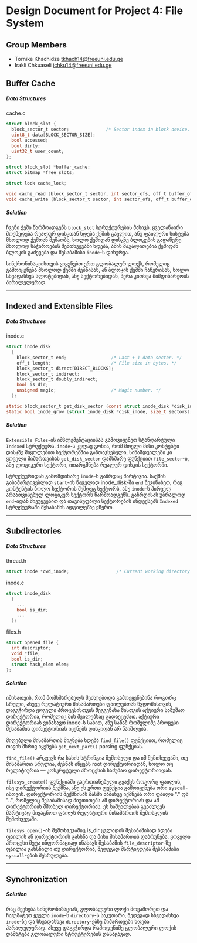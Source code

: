 Design Document for Project 4: File System
==========================================

## Group Members

* Tornike Khachidze <tkhach14@freeuni.edu.ge>
* Irakli Chkuaseli <ichku14@freeuni.edu.ge>

## Buffer Cache

##### Data Structures

cache.c
```c
struct block_slot {
  block_sector_t sector;              /* Sector index in block device. */
  uint8_t data[BLOCK_SECTOR_SIZE];
  bool accessed;
  bool dirty;
  uint32_t user_count;
};

struct block_slot *buffer_cache;
struct bitmap *free_slots;

struct lock cache_lock;

void cache_read (block_sector_t sector, int sector_ofs, off_t buffer_ofs, size_t size, void *buffer_);
void cache_write (block_sector_t sector, int sector_ofs, off_t buffer_ofs, size_t size, const void *buffer_);
```

##### Solution

ჩვენი ქეში წარმოადგენს `block_slot` სტრუქტურების მასივს. ყველანაირი მოქმედება რეალურ დისკთან ხდება ქეშის გავლით, ანუ
ფაილური სისტემა მხოლოდ ქეშთან მუშაობს, ხოლო ქეშიდან დისკზე ბლოკების გადაწერე მხოლოდ საჭიროების შემთხვევაში ხდება, ამის 
მაგალითებია ქეშიდან ბლოკის გაძევება და შესაბამისი `inode`-ს დახურვა.

სინქრონიზაციისთვის ვიყენებთ ერთ გლობალურ ლოქს, რომელიც გამოიყენება მხოლოდ ქეშში ძებნისას, ან ბლოკის ქეშში ჩაწერისას,
ხოლო სხვადასხვა სლოტებიდან, ანუ სექტორებიდან, წერა კითხვა მიმდინარეობს პარალელურად.

---

## Indexed and Extensible Files

##### Data Structures

inode.c
```c
struct inode_disk
  {
    block_sector_t end;                 /* Last + 1 data sector. */
    off_t length;                       /* File size in bytes. */
    block_sector_t direct[DIRECT_BLOCKS];
    block_sector_t indirect;
    block_sector_t doubly_indirect;
    bool is_dir;
    unsigned magic;                     /* Magic number. */
  };

static block_sector_t get_disk_sector (const struct inode_disk *disk_inode, block_sector_t file_sector);
static bool inode_grow (struct inode_disk *disk_inode, size_t sectors);
```

##### Solution

`Extensible Files`-ის იმპლემენტაციისას გამოვიყენეთ სტანდარტული `Indexed` სტრუქტურა. `inode`-ს კვლავ გონია, რომ მთელი მისი 
კონტენტი დისკზე მიყოლებით სექტორებშია განთავსებული, სინამდვილეში კი ყოველი მიმართვისას `get_disk_sector` დამხმარე ფუნქციით 
`file_sector`-ი, ანუ ლოგიკური სექტორი, ითარგმნება რეალურ დისკის სექტორში.

სტრუქტურიდან გამომდინარე `inode`-ს გაზრდაც მარტივია. საქმის გასამარტივებლად `start`-ის ნაცვლად inode_disk-ში `end` შევინახეთ,
რაც კონტენტის ბოლო სექტორის შემდეგ სექტორს, ანუ `inode`-ს პირველ არაათვისებულ ლოგიკურ სექტორს წარმოადგენს. გაზრდისას უბრალოდ
`end`-იდან მივუყვებით და თავისუფალი სექტორების ინდექსებს `Indexed` სტრუქტურაში შესაბამის ადგილებზე ვწერთ.

---

## Subdirectories

##### Data Structures

thread.h
```c
struct inode *cwd_inode;                  /* Current working directory inode. */
```

inode.c
```c
struct inode_disk
  {
    ...
    bool is_dir;
    ...
  };
```

files.h
```c
struct opened_file {
  int descriptor;
  void *file;
  bool is_dir;
  struct hash_elem elem;
};
```

##### Solution

იმისათვის, რომ მომხმარებელს შეძლებოდა გამოეყენებინა როგორც სრული, ასევე რელატიური მისამართები ფაილებთან წვდომისთვის, დაგვჭირდა ყოველი პროცესისთვის შეგვენახა მისთვის აქტიური სამუშაო დირექტორია, რომელიც მის შვილებსაც გადაეცემათ. აქტიური დირექტორიას ვინახავთ
inode-ს სახით, ანუ სანამ რომელიმე პროცესი შესაბამის დირექტორიას იყენებს დისკიდან არ წაიშლება.

მიღებული მისამართის მიგნება ხდება `find_file()` ფუნქციით, რომელიც თავის მხრივ იყენებს `get_next_part()` parsing ფუნქციას. 

`find_file()` არკვევს რა სახის სტრინგია შემოსული და იმ შემთხვევაში, თუ მისამართი სრულია, ძებნას იწყებს root დირექტორიიდან, ხოლო თუ რელატიურია — კონკრეტული პროცესის სამუშაო დირექტორიიდან. 

`filesys_create()` ფუნქციაში გაერთიანებული გვაქვს როგორც ფაილის, ისე დირექტორიის შექმნა, ანუ ეს ერთი ფუნქცია გამოიყენება ორი syscall-ისთვის. დირექტორიის შექმნისას მასში მაშინვე იქმნება ორი ფაილი "." და "..", რომელიც შესაბამისად მიუთითებს ამ დირექტორიას და ამ დირექტორიის მშობელ დირექტორიას. ეს საშუალებას გვაძლევს მარტივად მივაგნოთ ფაილს რელატიური მისამართის შემოსვლის შემთხვევაში.

`filesys_open()`-ის შემთხვევაშიც is_dir ცვლადის შესაბამისად ხდება ფაილის ან დირექტორიის გახსნა და მისი მისამართის დაბრუნება.
ყოველი პროცესი მეტა ინფორმაციად ინახავს შესაბამის `file_descriptor`-ზე ფაილია გახსნილი თუ დირექტორია, შედეგად მარტივდება შესაბამისი
`syscall`-ების შესრულება.

---

## Synchronization

##### Solution

რაც შეეხება სინქრონიზაციას, გლობალური ლოქი მოვაშორეთ და ჩავუმატეთ ყველა `inode`-ს `directory`-ს საკუთარი, შედეგად
სხვადასხვა `inode`-ზე და სხვადასხვა `directory`-ებზე მიმართვები ხდება პარალელურად. ასევე დაგვჭირდა რამოდენიმე გლობალური ლოქის
დამატება გლობალური სტრუქტურების დასაცავად. 
